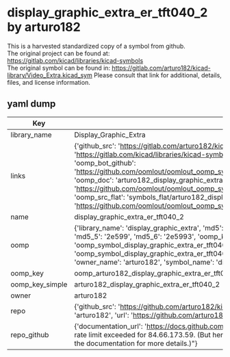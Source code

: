 # display_graphic_extra_er_tft040_2 by arturo182  
This is a harvested standardized copy of a symbol from github.  
The original project can be found at:  
https://gitlab.com/kicad/libraries/kicad-symbols  
The original symbol can be found in:
https://gitlab.com/arturo182/kicad-library/Video_Extra.kicad_sym
Please consult that link for additional, details, files, and license information.  
## yaml dump  
| Key | Value |  
| --- | --- |  
| library_name | Display_Graphic_Extra |  
| links | {'github_src': 'https://gitlab.com/arturo182/kicad-library/Video_Extra.kicad_sym', 'github_src_repo': 'https://gitlab.com/kicad/libraries/kicad-symbols', 'oomp_bot': 'arturo182_display_graphic_extra_er_tft040_2/working', 'oomp_bot_github': 'https://github.com/oomlout/oomlout_oomp_symbol_bot/tree/main/arturo182_display_graphic_extra_er_tft040_2/working', 'oomp_doc': 'arturo182_display_graphic_extra_er_tft040_2/working', 'oomp_doc_github': 'https://github.com/oomlout/oomlout_oomp_symbol_doc/tree/main/arturo182_display_graphic_extra_er_tft040_2/working', 'oomp_src_flat': 'symbols_flat/arturo182_display_graphic_extra_er_tft040_2/working', 'oomp_src_flat_github': 'https://github.com/oomlout/oomlout_oomp_symbol_src/tree/main/arturo182_display_graphic_extra_er_tft040_2/working'} |  
| name | display_graphic_extra_er_tft040_2 |  
| oomp | {'library_name': 'display_graphic_extra', 'md5': '2e599355cd193af96dd8b0b08540edd7', 'md5_10': '2e599355cd', 'md5_5': '2e599', 'md5_6': '2e5993', 'oomp_key': 'oomp_display_graphic_extra_er_tft040_2', 'oomp_key_extra': 'oomp_symbol_display_graphic_extra_er_tft040_2', 'oomp_key_full': 'oomp_symbol_display_graphic_extra_er_tft040_2_2e5993', 'oomp_key_simple': 'display_graphic_extra_er_tft040_2', 'owner_name': 'arturo182', 'symbol_name': 'display_graphic_extra_er_tft040_2'} |  
| oomp_key | oomp_arturo182_display_graphic_extra_er_tft040_2 |  
| oomp_key_simple | arturo182_display_graphic_extra_er_tft040_2 |  
| owner | arturo182 |  
| repo | {'github_src': 'https://github.com/arturo182/kicad-library/Video_Extra.kicad_sym', 'name': 'kicad-library', 'owner': 'arturo182', 'url': 'https://github.com/arturo182/kicad-library'} |  
| repo_github | {'documentation_url': 'https://docs.github.com/rest/overview/resources-in-the-rest-api#rate-limiting', 'message': "API rate limit exceeded for 84.66.173.59. (But here's the good news: Authenticated requests get a higher rate limit. Check out the documentation for more details.)"} |  

